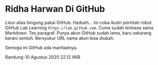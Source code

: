 # Ridha Harwan Di GitHub

_Lieur_ alias bingung pakai GitHub. Hadueh... 
Ini coba ikutin perintah robot GitHub Lab Learning `https://lab.github.com`. Cuma sudah terbiasa sama Markdown.
Tes paragraf.
Punya akun GitHub sudah lama, baru sekarang berani sentuh. Bersyukur URL nama akun bisa diubah.

Semoga ini GitHub ada manfaatnya.

Bandung-10 Agustus 2020 22.12 WIB
